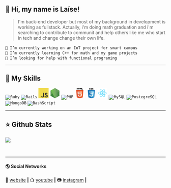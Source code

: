 ## 💜 Hi, my name is <strong>Laíse!</strong>

> I'm back-end developer but most of my background in development is working as fullstack. Actually, i'm doing math graduation and i'm searching to contribute to communit and help others like me who start in tech and change change their own life.

    🔭 I’m currently working on an IoT project for smart campus
    🌱 I’m currently learning C++ for math and my game projects
    🤔 I’m looking for help with functional programing

----

## 🚀 My Skills
<code><img height="32" src="https://miro.medium.com/max/470/1*uHOD632-DD5BLu-ptcFgvA.png" alt="Ruby"/></code>
<code><img height="32" src="https://cdn3.iconfinder.com/data/icons/popular-services-brands-vol-2/512/ruby-on-rails-512.png" alt="Rails"/></code>
<code><img height="32" src="https://raw.githubusercontent.com/github/explore/80688e429a7d4ef2fca1e82350fe8e3517d3494d/topics/javascript/javascript.png" alt="Javascript"/></code>
<code><img height="32" src="https://raw.githubusercontent.com/github/explore/80688e429a7d4ef2fca1e82350fe8e3517d3494d/topics/nodejs/nodejs.png" alt="Nodejs"/></code>
<code><img height="32" src="https://upload.wikimedia.org/wikipedia/commons/thumb/3/31/Webysther_20160423_-_Elephpant.svg/1200px-Webysther_20160423_-_Elephpant.svg.png" alt="PHP"/></code>
<code><img height="32" src="https://raw.githubusercontent.com/github/explore/80688e429a7d4ef2fca1e82350fe8e3517d3494d/topics/html/html.png" alt="HTML5"/></code>
<code><img height="32" src="https://raw.githubusercontent.com/github/explore/80688e429a7d4ef2fca1e82350fe8e3517d3494d/topics/css/css.png" alt="CSS"/></code>
<code><img height="32" src="https://raw.githubusercontent.com/github/explore/80688e429a7d4ef2fca1e82350fe8e3517d3494d/topics/react/react.png" alt="React"/></code>
<code><img height="32" src="https://styles.redditmedia.com/t5_2qm6k/styles/communityIcon_dhjr6guc03x51.png?width=256&s=3e825b7205c7f497d4695028e358d26ee359f84b" alt="MySQL"/></code>
<code><img height="32" src="https://uxwing.com/wp-content/themes/uxwing/download/10-brands-and-social-media/postgresql.png" alt="PostegreSQL"/></code>
<code><img height="32" src="https://img.icons8.com/color/452/mongodb.png" alt="MongoDB"/></code>
<code><img height="32" src="https://image.flaticon.com/icons/png/512/919/919837.png" alt="BashScript"/></code>


---

## ⭐ **Github Stats**

<a href="https://github.com/Gurupreet">
  <img align="center" src="https://github-readme-stats.vercel.app/api/top-langs/?username=laisevn&layout=compact&theme=dracula&hide_langs_below=1" />
</a>

[website]: https://codedev.ga/
[youtube]: https://www.youtube.com/user/SEUYOUTUBE/
[instagram]: https://www.instagram.com/SEUINSTAGRAM/
<br>


---
#### 🌎 Social Networks

🏡 [website][website] **|** 
📺 [youtube][youtube] **|** 
📷 [instagram][instagram] **|** 


